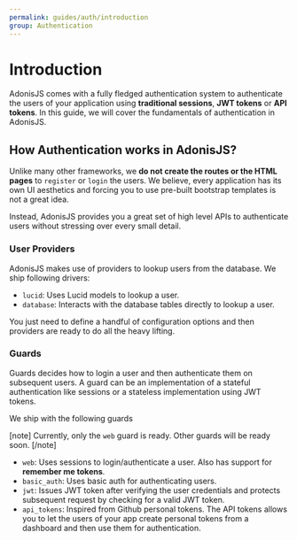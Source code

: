 ```yaml
---
permalink: guides/auth/introduction
group: Authentication
---
```


# Introduction

AdonisJS comes with a fully fledged authentication system to authenticate the users of your application using **traditional sessions**, **JWT tokens** or **API tokens**. In this guide, we will cover the fundamentals of authentication in AdonisJS.

## How Authentication works in AdonisJS?
Unlike many other frameworks, we **do not create the routes or the HTML pages** to `register` or `login` the users. We believe, every application has its own UI aesthetics and forcing you to use pre-built bootstrap templates is not a great idea.

Instead, AdonisJS provides you a great set of high level APIs to authenticate users without stressing over every small detail.

### User Providers
AdonisJS makes use of providers to lookup users from the database. We ship following drivers:

- `lucid`: Uses Lucid models to lookup a user.
- `database`: Interacts with the database tables directly to lookup a user.

You just need to define a handful of configuration options and then providers are ready to do all the heavy lifting.

### Guards
Guards decides how to login a user and then authenticate them on subsequent users. A guard can be an implementation of a stateful authentication like sessions or a stateless implementation using JWT tokens.

We ship with the following guards

[note]
Currently, only the `web` guard is ready. Other guards will be ready soon. 
[/note]

- `web`: Uses sessions to login/authenticate a user. Also has support for **remember me tokens**.
- `basic_auth`: Uses basic auth for authenticating users.
- `jwt`: Issues JWT token after verifying the user credentials and protects subsequent request by checking for a valid JWT token.
- `api_tokens`: Inspired from Github personal tokens. The API tokens allows you to let the users of your app create personal tokens from a dashboard and then use them for authentication.
